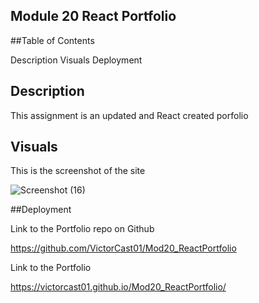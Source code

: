 ## Module 20 React Portfolio

##Table of Contents

Description
Visuals
Deployment


## Description

This assignment is an updated and React created porfolio


## Visuals

This is the screenshot of the site

![Screenshot (16)](https://user-images.githubusercontent.com/107225060/187093790-487ecaee-842d-4d5a-a2dd-439f29f1b904.png)


##Deployment

Link to the Portfolio repo on Github 

https://github.com/VictorCast01/Mod20_ReactPortfolio


Link to the Portfolio

https://victorcast01.github.io/Mod20_ReactPortfolio/
